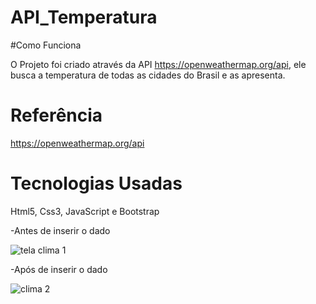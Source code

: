 # API_Temperatura

#Como Funciona

O Projeto foi criado através da API https://openweathermap.org/api, ele busca a temperatura de todas as cidades do Brasil e as apresenta.

# Referência

https://openweathermap.org/api

# Tecnologias Usadas

Html5, Css3, JavaScript e Bootstrap

-Antes de inserir o dado

![tela clima 1](https://user-images.githubusercontent.com/88160139/157446262-63e57e09-e620-49f4-a584-22ccc8ab42b4.PNG)


-Após de inserir o dado

![clima 2](https://user-images.githubusercontent.com/88160139/157446343-258a33da-9052-4498-aa15-e5fb4a0ef8ce.PNG)

